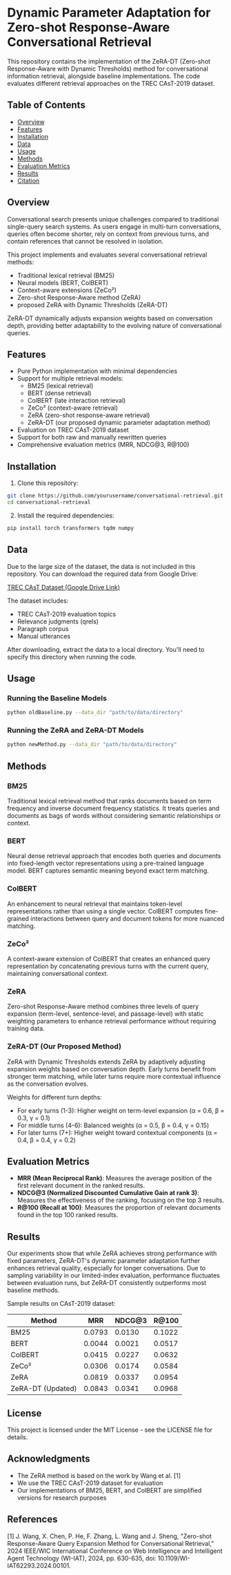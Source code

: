 # Dynamic Parameter Adaptation for Zero-shot Response-Aware Conversational Retrieval

This repository contains the implementation of the ZeRA-DT (Zero-shot Response-Aware with Dynamic Thresholds) method for conversational information retrieval, alongside baseline implementations. The code evaluates different retrieval approaches on the TREC CAsT-2019 dataset.

## Table of Contents
- [Overview](#overview)
- [Features](#features)
- [Installation](#installation)
- [Data](#data)
- [Usage](#usage)
- [Methods](#methods)
- [Evaluation Metrics](#evaluation-metrics)
- [Results](#results)
- [Citation](#citation)

## Overview

Conversational search presents unique challenges compared to traditional single-query search systems. As users engage in multi-turn conversations, queries often become shorter, rely on context from previous turns, and contain references that cannot be resolved in isolation.

This project implements and evaluates several conversational retrieval methods:
- Traditional lexical retrieval (BM25)
- Neural models (BERT, ColBERT)
- Context-aware extensions (ZeCo²)
- Zero-shot Response-Aware method (ZeRA)
- proposed ZeRA with Dynamic Thresholds (ZeRA-DT)

ZeRA-DT dynamically adjusts expansion weights based on conversation depth, providing better adaptability to the evolving nature of conversational queries.

## Features

- Pure Python implementation with minimal dependencies
- Support for multiple retrieval models:
  - BM25 (lexical retrieval)
  - BERT (dense retrieval)
  - ColBERT (late interaction retrieval)
  - ZeCo² (context-aware retrieval)
  - ZeRA (zero-shot response-aware retrieval)
  - ZeRA-DT (our proposed dynamic parameter adaptation method)
- Evaluation on TREC CAsT-2019 dataset
- Support for both raw and manually rewritten queries
- Comprehensive evaluation metrics (MRR, NDCG@3, R@100)

## Installation

1. Clone this repository:
```bash
git clone https://github.com/yourusername/conversational-retrieval.git
cd conversational-retrieval
```

2. Install the required dependencies:
```bash
pip install torch transformers tqdm numpy
```

## Data

Due to the large size of the dataset, the data is not included in this repository. You can download the required data from Google Drive:

[TREC CAsT Dataset (Google Drive Link)](https://drive.google.com/drive/folders/1U0HXobqbgsqPaDkhzQOCkvIltY39z7g6?usp=sharing)

The dataset includes:
- TREC CAsT-2019 evaluation topics
- Relevance judgments (qrels)
- Paragraph corpus
- Manual utterances

After downloading, extract the data to a local directory. You'll need to specify this directory when running the code.

## Usage

### Running the Baseline Models

```bash
python oldBaseline.py --data_dir "path/to/data/directory"
```

### Running the ZeRA and ZeRA-DT Models

```bash
python newMethod.py --data_dir "path/to/data/directory" 
```

## Methods

### BM25
Traditional lexical retrieval method that ranks documents based on term frequency and inverse document frequency statistics. It treats queries and documents as bags of words without considering semantic relationships or context.

### BERT
Neural dense retrieval approach that encodes both queries and documents into fixed-length vector representations using a pre-trained language model. BERT captures semantic meaning beyond exact term matching.

### ColBERT
An enhancement to neural retrieval that maintains token-level representations rather than using a single vector. ColBERT computes fine-grained interactions between query and document tokens for more nuanced matching.

### ZeCo²
A context-aware extension of ColBERT that creates an enhanced query representation by concatenating previous turns with the current query, maintaining conversational context.

### ZeRA
Zero-shot Response-Aware method combines three levels of query expansion (term-level, sentence-level, and passage-level) with static weighting parameters to enhance retrieval performance without requiring training data.

### ZeRA-DT (Our Proposed Method)
ZeRA with Dynamic Thresholds extends ZeRA by adaptively adjusting expansion weights based on conversation depth. Early turns benefit from stronger term matching, while later turns require more contextual influence as the conversation evolves.

Weights for different turn depths:
- For early turns (1-3): Higher weight on term-level expansion (α = 0.6, β = 0.3, γ = 0.1)
- For middle turns (4-6): Balanced weights (α = 0.5, β = 0.4, γ = 0.15)
- For later turns (7+): Higher weight toward contextual components (α = 0.4, β = 0.4, γ = 0.2)

## Evaluation Metrics

- **MRR (Mean Reciprocal Rank)**: Measures the average position of the first relevant document in the ranked results.
- **NDCG@3 (Normalized Discounted Cumulative Gain at rank 3)**: Measures the effectiveness of the ranking, focusing on the top 3 results.
- **R@100 (Recall at 100)**: Measures the proportion of relevant documents found in the top 100 ranked results.

## Results

Our experiments show that while ZeRA achieves strong performance with fixed parameters, ZeRA-DT's dynamic parameter adaptation further enhances retrieval quality, especially for longer conversations. Due to sampling variability in our limited-index evaluation, performance fluctuates between evaluation runs, but ZeRA-DT consistently outperforms most baseline methods.

Sample results on CAsT-2019 dataset:

| Method          | MRR    | NDCG@3 | R@100  |
|-----------------|--------|--------|--------|
| BM25            | 0.0793 | 0.0130 | 0.1022 |
| BERT            | 0.0044 | 0.0021 | 0.0517 |
| ColBERT         | 0.0415 | 0.0227 | 0.0632 |
| ZeCo²           | 0.0306 | 0.0174 | 0.0584 |
| ZeRA            | 0.0819 | 0.0337 | 0.0954 |
| ZeRA-DT (Updated)| 0.0843 | 0.0341 | 0.0968 |

## License

This project is licensed under the MIT License - see the LICENSE file for details.

## Acknowledgments

- The ZeRA method is based on the work by Wang et al. [1]
- We use the TREC CAsT-2019 dataset for evaluation
- Our implementations of BM25, BERT, and ColBERT are simplified versions for research purposes

## References

[1] J. Wang, X. Chen, P. He, F. Zhang, L. Wang and J. Sheng, "Zero-shot Response-Aware Query Expansion Method for Conversational Retrieval," 2024 IEEE/WIC International Conference on Web Intelligence and Intelligent Agent Technology (WI-IAT), 2024, pp. 630-635, doi: 10.1109/WI-IAT62293.2024.00101.
